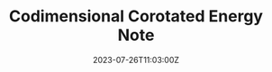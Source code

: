 ---
title: Codimensional Corotated Energy Note
summary: Derive formulas for Codimensional Corotated Energy

date: "2023-07-26T11:03:00Z"

# # Optional external URL for project (replaces project detail page).
# external_link: ./post/plain-strain-and-plain-stress.pdf

draft: false
---